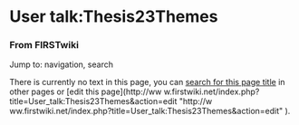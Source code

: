 

# User talk:Thesis23Themes

### From FIRSTwiki

Jump to: navigation, search

There is currently no text in this page, you can [search for this page
title](Special:Search/Thesis23Themes
"Special:Search/Thesis23Themes" ) in other pages or [edit this page](http://ww
w.firstwiki.net/index.php?title=User_talk:Thesis23Themes&action=edit "http://w
ww.firstwiki.net/index.php?title=User_talk:Thesis23Themes&action=edit" ).

